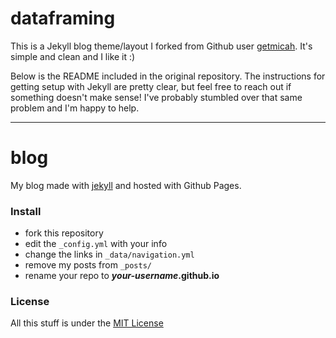 # dataframing

This is a Jekyll blog theme/layout I forked from Github user [getmicah](https://github.com/getmicah). It's simple and clean and I like it :)

Below is the README included in the original repository. The instructions for getting setup with Jekyll are pretty clear, but feel free to reach out if something doesn't make sense! I've probably stumbled over that same problem and I'm happy to help.

---

# blog
My blog made with [jekyll](http://jekyllrb.com) and hosted with Github Pages.

### Install

* fork this repository
* edit the `_config.yml` with your info
* change the links in `_data/navigation.yml`
* remove my posts from `_posts/`
* rename your repo to ***your-username*.github.io**

### License
All this stuff is under the [MIT License](https://raw.githubusercontent.com/getmicah/getmicah.github.io/master/LICENSE)
